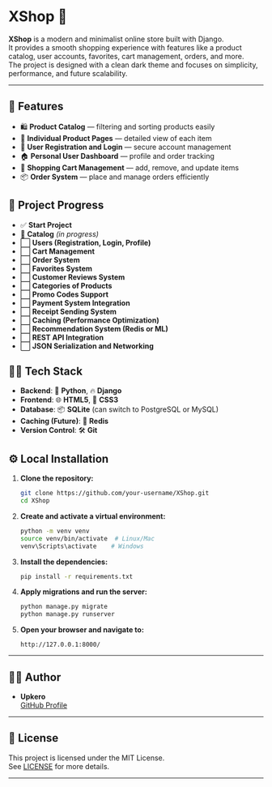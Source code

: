 # XShop 🛒

**XShop** is a modern and minimalist online store built with Django.  
It provides a smooth shopping experience with features like a product catalog, user accounts, favorites, cart management, orders, and more.  
The project is designed with a clean dark theme and focuses on simplicity, performance, and future scalability.

---

## 🚀 Features

- 🛍️ **Product Catalog** — filtering and sorting products easily
- 📄 **Individual Product Pages** — detailed view of each item
- 👤 **User Registration and Login** — secure account management
- 🏠 **Personal User Dashboard** — profile and order tracking
- 🛒 **Shopping Cart Management** — add, remove, and update items
- 📦 **Order System** — place and manage orders efficiently


## 🚧 Project Progress

- ✅ **Start Project**
- 🔄 **Catalog** *(in progress)*
- ⬜ **Users (Registration, Login, Profile)**
- ⬜ **Cart Management**
- ⬜ **Order System**
- ⬜ **Favorites System**
- ⬜ **Customer Reviews System**
- ⬜ **Categories of Products**
- ⬜ **Promo Codes Support**
- ⬜ **Payment System Integration**
- ⬜ **Receipt Sending System**
- ⬜ **Caching (Performance Optimization)**
- ⬜ **Recommendation System (Redis or ML)**
- ⬜ **REST API Integration**
- ⬜ **JSON Serialization and Networking**


## 🧑‍💻 Tech Stack

- **Backend**: 🐍 **Python**, 🔥 **Django**
- **Frontend**: 🌐 **HTML5**, 🎨 **CSS3**
- **Database**: 📦 **SQLite** (can switch to PostgreSQL or MySQL)
- **Caching (Future)**: 🔑 **Redis**
- **Version Control**: 🛠️ **Git**

<!-- 
## 🚀 Getting Started


### 1. Clone the repository:
```bash
   git clone https://github.com/your-username/XShop.git
```
### 2. Navigate into the project directory:
```bash
   cd XShop
```
### 3. Set up a virtual environment:
```bash
   python -m venv .venv
```
### 4. Activate the virtual environment:
#### - On Windows:
```bash
    .venv\Scripts\activate
```
#### - On macOS/Linux:
```bash
    source .venv/bin/activate
```
### 5. Install the required dependencies:
```bash
   pip install -r requirements.txt
```
### 6. Create migrations for models:
```bash
    python manage.py makemigrations
```
### 7. Apply the database migrations:
```bash
    python manage.py migrate
```
### 8. Run the development server:
```bash
    python manage.py runserver
``` -->
<!-- 
## 🚀 Getting Started

```bash
git clone https://github.com/your-username/XShop.git
cd XShop

python -m venv .venv
source .venv/bin/activate  # Windows: .venv\Scripts\activate

pip install -r requirements.txt
python manage.py makemigrations
python manage.py migrate
python manage.py runserver -->

## ⚙️ Local Installation

1. **Clone the repository:**

   ```bash
   git clone https://github.com/your-username/XShop.git
   cd XShop
   ```

2. **Create and activate a virtual environment:**

   ```bash
   python -m venv venv
   source venv/bin/activate  # Linux/Mac
   venv\Scripts\activate    # Windows
   ```

3. **Install the dependencies:**

   ```bash
   pip install -r requirements.txt
   ```

4. **Apply migrations and run the server:**

   ```bash
   python manage.py migrate
   python manage.py runserver
   ```

5. **Open your browser and navigate to:**

   ```
   http://127.0.0.1:8000/
   ```
---


## 👨‍💻 Author

- **Upkero**  
  [GitHub Profile](https://github.com/upkero)

---

## 📄 License

This project is licensed under the MIT License.  
See [LICENSE](LICENSE) for more details.

---